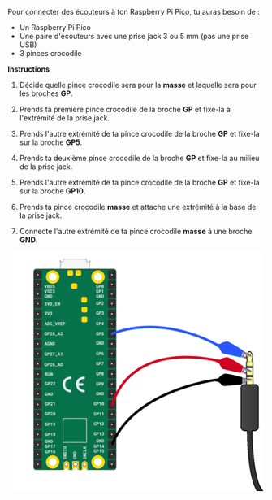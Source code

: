 Pour connecter des écouteurs à ton Raspberry Pi Pico, tu auras besoin de :

+ Un Raspberry Pi Pico
+ Une paire d'écouteurs avec une prise jack 3 ou 5 mm (pas une prise USB)
+ 3 pinces crocodile

**Instructions**

1. Décide quelle pince crocodile sera pour la **masse** et laquelle sera pour les broches **GP**.

2. Prends ta première pince crocodile de la broche **GP** et fixe-la à l'extrémité de la prise jack.

3. Prends l'autre extrémité de ta pince crocodile de la broche **GP** et fixe-la sur la broche **GP5**.

4. Prends ta deuxième pince crocodile de la broche **GP** et fixe-la au milieu de la prise jack.

5. Prends l'autre extrémité de ta pince crocodile de la broche **GP** et fixe-la sur la broche **GP10**.

6. Prends ta pince crocodile **masse** et attache une extrémité à la base de la prise jack.

7. Connecte l'autre extrémité de ta pince crocodile **masse** à une broche **GND**.

![Un diagramme montrant des écouteurs connectés à un Raspberry Pi Pico.](images/earphones-wiring.png)
 